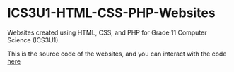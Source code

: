 # ICS3U1-HTML-CSS-PHP-Websites
Websites created using HTML, CSS, and PHP for Grade 11 Computer Science (ICS3U1). 

This is the source code of the websites, and you can interact with the code [here](http://davidzhongphphtmlcsswebsites.infinityfreeapp.com/?i=1)

